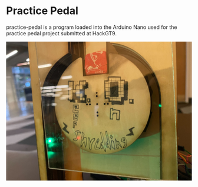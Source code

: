 # Practice Pedal

practice-pedal is a program loaded into the Arduino Nano used for the practice pedal project submitted at HackGT9.

![dispenser](resources/final_dispenserproto.jpg)
